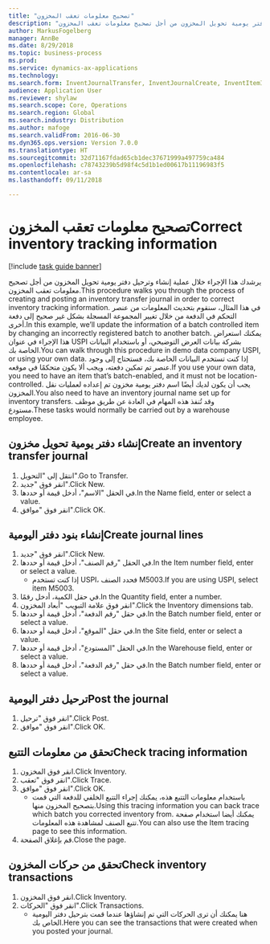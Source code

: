 ```yaml
--- 
title: "تصحيح معلومات تعقب المخزون"
description: "يرشدك هذا الإجراء خلال عملية إنشاء وترحيل دفتر يومية تحويل المخزون من أجل تصحيح معلومات تعقب المخزون."
author: MarkusFogelberg
manager: AnnBe
ms.date: 8/29/2018
ms.topic: business-process
ms.prod: 
ms.service: dynamics-ax-applications
ms.technology: 
ms.search.form: InventJournalTransfer, InventJournalCreate, InventItemIdLookupSimple, InventBatchIdLookup, InventLocationIdLookup, InventDimTracking, InventTrans
audience: Application User
ms.reviewer: shylaw
ms.search.scope: Core, Operations
ms.search.region: Global
ms.search.industry: Distribution
ms.author: mafoge
ms.search.validFrom: 2016-06-30
ms.dyn365.ops.version: Version 7.0.0
ms.translationtype: HT
ms.sourcegitcommit: 32d71167fdad65cb1dec37671999a497759ca484
ms.openlocfilehash: c78743239b5d98f4c5d1b1ed00617b11196983f5
ms.contentlocale: ar-sa
ms.lasthandoff: 09/11/2018

---
```

# <a name="correct-inventory-tracking-information"></a><span data-ttu-id="ec588-103">تصحيح معلومات تعقب المخزون</span><span class="sxs-lookup"><span data-stu-id="ec588-103">Correct inventory tracking information</span></span>

[!include [task guide banner](../../includes/task-guide-banner.md)]

<span data-ttu-id="ec588-104">يرشدك هذا الإجراء خلال عملية إنشاء وترحيل دفتر يومية تحويل المخزون من أجل تصحيح معلومات تعقب المخزون.</span><span class="sxs-lookup"><span data-stu-id="ec588-104">This procedure walks you through the process of creating and posting an inventory transfer journal in order to correct inventory tracking information.</span></span> <span data-ttu-id="ec588-105">في هذا المثال، سنقوم بتحديث المعلومات من عنصر التحكم في الدفعة من خلال تغيير المجموعة المسجلة بشكل غير صحيح إلى دفعة أخرى.</span><span class="sxs-lookup"><span data-stu-id="ec588-105">In this example, we’ll update the information of a batch controlled item by changing an incorrectly registered batch to another batch.</span></span> <span data-ttu-id="ec588-106">يمكنك استعراض هذا الإجراء في عنوان USPI بشركة بيانات العرض التوضيحي، أو باستخدام البيانات الخاصة بك.</span><span class="sxs-lookup"><span data-stu-id="ec588-106">You can walk through this procedure in demo data company USPI, or using your own data.</span></span> <span data-ttu-id="ec588-107">إذا كنت تستخدم البيانات الخاصة بك، فستحتاج إلى وجود عنصر تم تمكين دفعته، ويجب ألا يكون متحكمًا في موقعه.</span><span class="sxs-lookup"><span data-stu-id="ec588-107">If you use your own data, you need to have an item that’s batch-enabled, and it must not be location-controlled.</span></span> <span data-ttu-id="ec588-108">يجب أن يكون لديك أيضًا اسم دفتر يومية مخزون تم إعداده لعمليات نقل المخزون.</span><span class="sxs-lookup"><span data-stu-id="ec588-108">You also need to have an inventory journal name set up for inventory transfers.</span></span> <span data-ttu-id="ec588-109">وقد تُنفذ هذه المهام في العادة عن طريق موظف مستودع.</span><span class="sxs-lookup"><span data-stu-id="ec588-109">These tasks would normally be carried out by a warehouse employee.</span></span>


## <a name="create-an-inventory-transfer-journal"></a><span data-ttu-id="ec588-110">إنشاء دفتر يومية تحويل مخزون</span><span class="sxs-lookup"><span data-stu-id="ec588-110">Create an inventory transfer journal</span></span>
1. <span data-ttu-id="ec588-111">انتقل إلى "التحويل".</span><span class="sxs-lookup"><span data-stu-id="ec588-111">Go to Transfer.</span></span>
2. <span data-ttu-id="ec588-112">انقر فوق "جديد".</span><span class="sxs-lookup"><span data-stu-id="ec588-112">Click New.</span></span>
3. <span data-ttu-id="ec588-113">في الحقل "الاسم"، أدخل قيمة أو حددها.</span><span class="sxs-lookup"><span data-stu-id="ec588-113">In the Name field, enter or select a value.</span></span>
4. <span data-ttu-id="ec588-114">انقر فوق "موافق".</span><span class="sxs-lookup"><span data-stu-id="ec588-114">Click OK.</span></span>

## <a name="create-journal-lines"></a><span data-ttu-id="ec588-115">إنشاء بنود دفتر اليومية</span><span class="sxs-lookup"><span data-stu-id="ec588-115">Create journal lines</span></span>
1. <span data-ttu-id="ec588-116">انقر فوق "جديد".</span><span class="sxs-lookup"><span data-stu-id="ec588-116">Click New.</span></span>
2. <span data-ttu-id="ec588-117">في الحقل "رقم الصنف"، أدخل قيمة أو حددها.</span><span class="sxs-lookup"><span data-stu-id="ec588-117">In the Item number field, enter or select a value.</span></span>
    * <span data-ttu-id="ec588-118">إذا كنت تستخدم USPI، فحدد الصنف M5003.</span><span class="sxs-lookup"><span data-stu-id="ec588-118">If you are using USPI, select item M5003.</span></span>  
3. <span data-ttu-id="ec588-119">في حقل الكمية، أدخل رقمًا.</span><span class="sxs-lookup"><span data-stu-id="ec588-119">In the Quantity field, enter a number.</span></span>
4. <span data-ttu-id="ec588-120">انقر فوق علامة التبويب "أبعاد المخزون".</span><span class="sxs-lookup"><span data-stu-id="ec588-120">Click the Inventory dimensions tab.</span></span>
5. <span data-ttu-id="ec588-121">في حقل "رقم الدفعة"، أدخل قيمة أو حددها.</span><span class="sxs-lookup"><span data-stu-id="ec588-121">In the Batch number field, enter or select a value.</span></span>
6. <span data-ttu-id="ec588-122">في حقل "الموقع"، أدخل قيمة أو حددها.</span><span class="sxs-lookup"><span data-stu-id="ec588-122">In the Site field, enter or select a value.</span></span>
7. <span data-ttu-id="ec588-123">في الحقل "المستودع"، أدخل قيمة أو حددها.</span><span class="sxs-lookup"><span data-stu-id="ec588-123">In the Warehouse field, enter or select a value.</span></span>
8. <span data-ttu-id="ec588-124">في حقل "رقم الدفعة"، أدخل قيمة أو حددها.</span><span class="sxs-lookup"><span data-stu-id="ec588-124">In the Batch number field, enter or select a value.</span></span>

## <a name="post-the-journal"></a><span data-ttu-id="ec588-125">ترحيل دفتر اليومية</span><span class="sxs-lookup"><span data-stu-id="ec588-125">Post the journal</span></span>
1. <span data-ttu-id="ec588-126">انقر فوق "ترحيل".</span><span class="sxs-lookup"><span data-stu-id="ec588-126">Click Post.</span></span>
2. <span data-ttu-id="ec588-127">انقر فوق "موافق".</span><span class="sxs-lookup"><span data-stu-id="ec588-127">Click OK.</span></span>

## <a name="check-tracing-information"></a><span data-ttu-id="ec588-128">تحقق من معلومات التتبع</span><span class="sxs-lookup"><span data-stu-id="ec588-128">Check tracing information</span></span>
1. <span data-ttu-id="ec588-129">انقر فوق المخزون.</span><span class="sxs-lookup"><span data-stu-id="ec588-129">Click Inventory.</span></span>
2. <span data-ttu-id="ec588-130">انقر فوق "تعقب".</span><span class="sxs-lookup"><span data-stu-id="ec588-130">Click Trace.</span></span>
3. <span data-ttu-id="ec588-131">انقر فوق "موافق".</span><span class="sxs-lookup"><span data-stu-id="ec588-131">Click OK.</span></span>
    * <span data-ttu-id="ec588-132">باستخدام معلومات التتبع هذه، يمكنك إجراء التتبع الخلفي للدفعة التي قمت بتصحيح المخزون منها.</span><span class="sxs-lookup"><span data-stu-id="ec588-132">Using this tracing information you can back trace which batch you corrected inventory from.</span></span>  <span data-ttu-id="ec588-133">يمكنك أيضا استخدام صفحة تتبع الصنف لمشاهدة هذه المعلومات.</span><span class="sxs-lookup"><span data-stu-id="ec588-133">You can also use the Item tracing page to see this information.</span></span>  
4. <span data-ttu-id="ec588-134">قم بإغلاق الصفحة.</span><span class="sxs-lookup"><span data-stu-id="ec588-134">Close the page.</span></span>

## <a name="check-inventory-transactions"></a><span data-ttu-id="ec588-135">تحقق من حركات المخزون</span><span class="sxs-lookup"><span data-stu-id="ec588-135">Check inventory transactions</span></span>
1. <span data-ttu-id="ec588-136">انقر فوق المخزون.</span><span class="sxs-lookup"><span data-stu-id="ec588-136">Click Inventory.</span></span>
2. <span data-ttu-id="ec588-137">انقر فوق "الحركات".</span><span class="sxs-lookup"><span data-stu-id="ec588-137">Click Transactions.</span></span>
    * <span data-ttu-id="ec588-138">هنا يمكنك أن ترى الحركات التي تم إنشاؤها عندما قمت بترحيل دفتر اليومية الخاص بك.</span><span class="sxs-lookup"><span data-stu-id="ec588-138">Here you can see the transactions that were created when you posted your journal.</span></span>   


